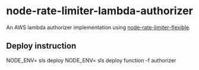 # node-rate-limiter-lambda-authorizer
An AWS lambda authorizer implementation using [node-rate-limiter-flexible](https://github.com/animir/node-rate-limiter-flexible).

## Deploy instruction
NODE_ENV=<env> sls deploy
NODE_ENV=<env> sls deploy function -f authorizer